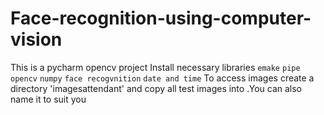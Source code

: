 # Face-recognition-using-computer-vision
This is a pycharm opencv project 
Install necessary libraries 
`emake` 
`pipe`
`opencv`
`numpy`
`face recogvnition`
`date and time`
To access images create a directory 'imagesattendant' and copy all test images into .You can also name it to suit you 
